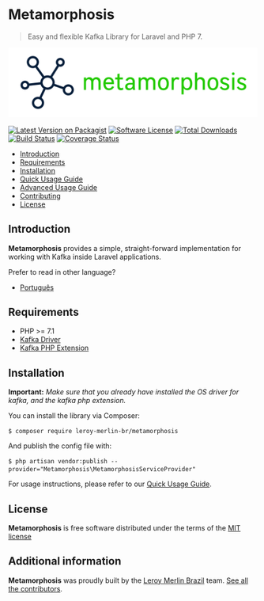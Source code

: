 # Metamorphosis

> Easy and flexible Kafka Library for Laravel and PHP 7.

![Metamorphosis](./docs/logo.png)

[![Latest Version on Packagist](https://img.shields.io/packagist/v/leroy-merlin-br/metamorphosis.svg?style=flat-square)](https://packagist.org/packages/leroy-merlin-br/metamorphosis)
[![Software License](https://img.shields.io/badge/license-MIT-brightgreen.svg?style=flat-square)](LICENSE.md)
[![Total Downloads](https://img.shields.io/packagist/dt/leroy-merlin-br/metamorphosis.svg?style=flat-square)](https://packagist.org/packages/leroy-merlin-br/metamorphosis)
[![Build Status](https://travis-ci.org/leroy-merlin-br/metamorphosis.svg?branch=master)](https://travis-ci.org/leroy-merlin-br/metamorphosis)
[![Coverage Status](https://coveralls.io/repos/github/leroy-merlin-br/metamorphosis/badge.svg?branch=master)](https://coveralls.io/github/leroy-merlin-br/metamorphosis?branch=master)

- [Introduction](#introduction)
- [Requirements](#requirements)
- [Installation](#installation)
- [Quick Usage Guide](docs/quick-usage.md)
- [Advanced Usage Guide](docs/advanced.md)
- [Contributing](docs/CONTRIBUTING.md)
- [License](#license)


<a name="introduction"></a>
## Introduction

**Metamorphosis** provides a simple, straight-forward implementation for working with Kafka inside Laravel applications.

Prefer to read in other language?
- [Português](readme.pt.md)

<a name="requirements"></a>
## Requirements

- PHP >= 7.1
- [Kafka Driver](https://github.com/edenhill/librdkafka)
- [Kafka PHP Extension](https://github.com/arnaud-lb/php-rdkafka)

<a name="installation"></a>
## Installation

**Important:** *Make sure that you already have installed the OS driver for kafka, and the kafka php extension.*


You can install the library via Composer:

```
$ composer require leroy-merlin-br/metamorphosis
```

And publish the config file with:

```
$ php artisan vendor:publish --provider="Metamorphosis\MetamorphosisServiceProvider"
```

For usage instructions, please refer to our [Quick Usage Guide](docs/quick-usage.md).

<a name="license"></a>
## License

**Metamorphosis** is free software distributed under the terms of the [MIT license](http://opensource.org/licenses/MIT)

<a name="additional_information"></a>
## Additional information

**Metamorphosis** was proudly built by the [Leroy Merlin Brazil](https://github.com/leroy-merlin-br) team. [See all the contributors](https://github.com/leroy-merlin-br/metamorphosis/graphs/contributors).
